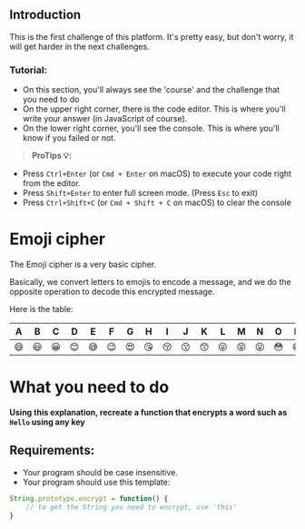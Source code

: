 ## Introduction
This is the first challenge of this platform. It's pretty easy, but don't worry, it will get harder in
the next challenges.

### Tutorial:
- On this section, you'll always see the 'course' and the challenge that you need to do
- On the upper right corner, there is the code editor. This is where you'll write your answer (in JavaScript of course).
- On the lower right corner, you'll see the console. This is where you'll know if you failed or not.
> **ProTips 💡:**
- Press `Ctrl+Enter` (or `Cmd + Enter` on macOS) to execute your code right from the editor.
- Press `Shift+Enter` to enter full screen mode. (Press `Esc` to exit)
- Press `Ctrl+Shift+C` (or `Cmd + Shift + C` on macOS) to clear the console

# Emoji cipher

The Emoji cipher is a very basic cipher.

Basically, we convert letters to emojis to encode a message, and we do the opposite operation to decode this encrypted message.

Here is the table:
<table>
	<thead>
		<tr>
			<th>A</th>
			<th>B</th>
			<th>C</th>
			<th>D</th>
			<th>E</th>
			<th>F</th>
			<th>G</th>
			<th>H</th>
			<th>I</th>
			<th>J</th>
			<th>K</th>
			<th>L</th>
			<th>M</th>
			<th>N</th>
			<th>O</th>
			<th>P</th>
			<th>Q</th>
			<th>R</th>
			<th>S</th>
			<th>T</th>
			<th>U</th>
			<th>V</th>
			<th>W</th>
			<th>X</th>
			<th>Y</th>
			<th>Z</th>
		</tr>
	</thead>
	<tbody>
		<tr>
			<td>😄</td>
			<td>😃</td>
			<td>😀</td>
			<td>😊</td>
			<td>😅</td>
			<td>😉</td>
			<td>😍</td>
			<td>😘</td>
			<td>😚</td>
			<td>😗</td>
			<td>😙</td>
			<td>😜</td>
			<td>😝</td>
			<td>😛</td>
			<td>😳</td>
			<td>😁</td>
			<td>😔</td>
			<td>😌</td>
			<td>😒</td>
			<td>😞</td>
			<td>😣</td>
			<td>😢</td>
			<td>😂</td>
			<td>😭</td>
			<td>😎</td>
			<td>😈</td>
		</tr>
	</tbody>
</table>

# What you need to do

**Using this explanation, recreate a function that encrypts a word such as `Hello` using any key**

## Requirements:

- Your program should be case insensitive.
- Your program should use this template:

```javascript
String.prototype.encrypt = function() {
    // to get the String you need to encrypt, use 'this'
}
```
